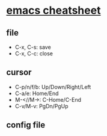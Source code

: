 # [emacs cheatsheet](/2021/03/emacs_cheatsheet.md)

## file

- C-x, C-s: save
- C-x, C-c: close

## cursor

- C-p/n/f/b: Up/Down/Right/Left
- C-a/e: Home/End
- M-<//M->: C-Home/C-End
- C-v/M-v: PgDn/PgUp

## config file
